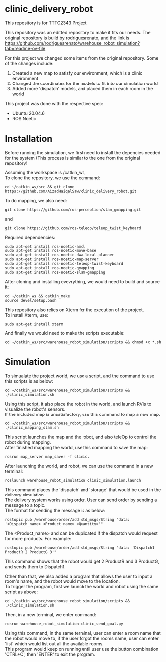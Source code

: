 # clinic_delivery_robot
This repository is for TTTC2343 Project

This repository was an editted repository to make it fits our needs.
The original repository is build by rodriguesrenato, and the link is
https://github.com/rodriguesrenato/warehouse_robot_simulation?tab=readme-ov-file

For this project we changed some items from the original repository. Some of the changes include:
1. Created a new map to satisfy our environment, which is a clinic environment
2. Changed the coordinates for the models to fit into our simulation world
3. Added more 'dispatch' models, and placed them in each room in the world

This project was done with the respective spec:
- Ubuntu 20.04.6
- ROS Noetic

# Installation
Before running the simulation, we first need to install the depencies needed for the system (This process is similar to the one from the original repository)

Assuming the workspace is /catkin_ws,  
To clone the repository, we use the command:
```
cd ~/catkin_ws/src && git clone https://github.com/AizadHaiqalSaw/clinic_delivery_robot.git
```
To do mapping, we also need:
```
git clone https://github.com/ros-perception/slam_gmapping.git
```
and
```
git clone https://github.com/ros-teleop/teleop_twist_keyboard
```

Required dependencies:
```
sudo apt-get install ros-noetic-amcl
sudo apt-get install ros-noetic-move-base
sudo apt-get install ros-noetic-dwa-local-planner
sudo apt-get install ros-noetic-map-server
sudo apt-get install ros-noetic-teleop-twist-keyboard 
sudo apt-get install ros-noetic-gmapping
sudo apt-get install ros-noetic-slam-gmapping
```

After cloning and installing evevrything, we would need to build and source it:
```
cd ~/catkin_ws && catkin_make
source devel/setup.bash
```
This repository also relies on Xterm for the execution of the project.  
To install Xterm, use:
```
sudo apt-get install xterm
```
And finally we would need to make the scripts executable:
```
cd ~/catkin_ws/src/warehouse_robot_simulation/scripts && chmod +x *.sh
```


# Simulation

To simualate the project world, we use a script, and the command to use this scripts is as below:
```
cd ~/catkin_ws/src/warehouse_robot_simulation/scripts && ./clinic_simulation.sh
```
Using this script, it also place the robot in the world, and launch RVis to visualize the robot's sensors.  
If the included map is unsatisfactory, use this command to map a new map:
```
cd ~/catkin_ws/src/warehouse_robot_simulation/scripts && ./clinic_mapping_slam.sh
```
This script launches the map and the robot, and also teleOp to control the robot during mapping.  
After finished mapping the world, use this command to save the map:
```
rosrun map_server map_saver -f clinic.
```


After launching the world, and robot, we can use the command in a new terminal:
```
roslaunch warehouse_robot_simulation clinic_simulation.launch
```

This command places the 'dispatch' and 'storage' that would be used in the delivery simulation.  
The delivery system works using order. User can send order by sending a message to a topic.  
The format for sending the message is as below:
```
rostopic pub /warehouse/order/add std_msgs/String "data: '<Dispatch_name> <Product_name> <Quantity>'"
```
The <Product_name> and <Quantity> can be duplicated if the dispatch would request for more products.
    For example:
```
rostopic pub /warehouse/order/add std_msgs/String "data: 'Dispatch1 ProductR 2 ProductG 3'"
```
This command shows that the robot would get 2 ProductR and 3 ProductG, and sends them to Dispatch1.



Other than that, we also added a program that allows the user to input a room's name, and the robot would move to the location.  
To trigger the program, first we launch the world and robot using the same script as above:
```
cd ~/catkin_ws/src/warehouse_robot_simulation/scripts && ./clinic_simulation.sh
```
Then, in a new terminal, we enter command:
```
rosrun warehouse_robot_simulation clinic_send_goal.py
```
Using this command, in the same terminal, user can enter a room name that the robot would move to, if the user forgot the rooms name, user can enter 'list' which would list out all the available rooms.  
This program would keep on running until user use the button combination 'CTRL+C', then 'ENTER' to exit the program.

